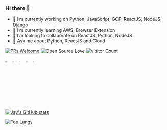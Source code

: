 ### Hi there 👋

- 🔭 I’m currently working on Python, JavaScript, GCP, ReactJS, NodeJS, Django
- 🌱 I’m currently learning AWS, Browser Extension
- 👯 I’m looking to collaborate on ReactJS, Python, NodeJS
- 💬 Ask me about Python, ReactJS and Cloud

[![PRs Welcome](https://img.shields.io/badge/PRs-welcome-brightgreen.svg?style=flat&logo=github)](https://github.com/jp9573)  ![Open Source Love](https://badges.frapsoft.com/os/v2/open-source.svg?v=103) ![visitor Count](https://visitor-badge.laobi.icu/badge?page_id=jp9573.jp9573)


[<img src="https://img.icons8.com/color/48/000000/twitter.png" width="3.5%"/>](https://twitter.com/jp9573)
[<img src="https://img.icons8.com/color/48/000000/linkedin.png" width="3.5%"/>](https://www.linkedin.com/in/jay-patel-17438695)
[<img src="https://img.icons8.com/color/48/000000/contract-job.png" width="3.5%"/>](https://jaypatel.co.in/)
[<img src="https://img.icons8.com/color/48/000000/medium.png" width="3.5%"/>](https://medium.com/@jp9573)
<a href="mailto:jp9573@gmail.com"> <img src="https://img.icons8.com/fluent/48/000000/gmail.png" width="3.5%"/> </a>


[![Jay's GitHub stats](https://github-readme-stats.vercel.app/api?username=jp9573)](https://github.com/anuraghazra/github-readme-stats)

![Top Langs](https://github-readme-stats.vercel.app/api/top-langs/?username=jp9573&show_icons=true)


